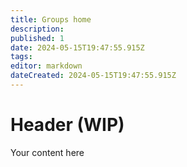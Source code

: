 ```yaml
---
title: Groups home
description: 
published: 1
date: 2024-05-15T19:47:55.915Z
tags: 
editor: markdown
dateCreated: 2024-05-15T19:47:55.915Z
---
```


# Header (WIP)
Your content here
